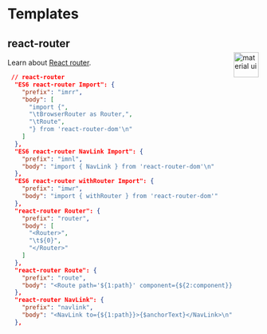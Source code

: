 # Templates

## react-router

<img src="https://cdn.freebiesupply.com/logos/thumbs/2x/react-router-logo.png" alt="material ui" title="material ui"  width=50 align=right style="margin-top: -12px" />

Learn about [React router](https://reacttraining.com/react-router/web/guides/quick-start).

```json
 // react-router
  "ES6 react-router Import": {
    "prefix": "imrr",
    "body": [
      "import {",
      "\tBrowserRouter as Router,",
      "\tRoute",
      "} from 'react-router-dom'\n"
    ]
  },
  "ES6 react-router NavLink Import": {
    "prefix": "imnl",
    "body": "import { NavLink } from 'react-router-dom'\n"
  },
  "ES6 react-router withRouter Import": {
    "prefix": "imwr",
    "body": "import { withRouter } from 'react-router-dom'"
  },
  "react-router Router": {
    "prefix": "router",
    "body": [
      "<Router>",
      "\t${0}",
      "</Router>"
    ]
  },
  "react-router Route": {
    "prefix": "route",
    "body": "<Route path='${1:path}' component={${2:component}}/>\n"
  },
  "react-router NavLink": {
    "prefix": "navlink",
    "body": "<NavLink to={${1:path}}>{$anchorText}</NavLink>\n"
  },
```
